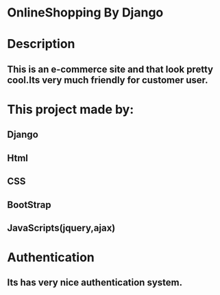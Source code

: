 # OnlineShopping By Django
# Description
## This is an e-commerce site and that look pretty cool.Its very much  friendly for customer user.
# This project made by:
## Django
## Html
## CSS
## BootStrap
## JavaScripts(jquery,ajax)
# Authentication
## Its has very nice authentication system.
